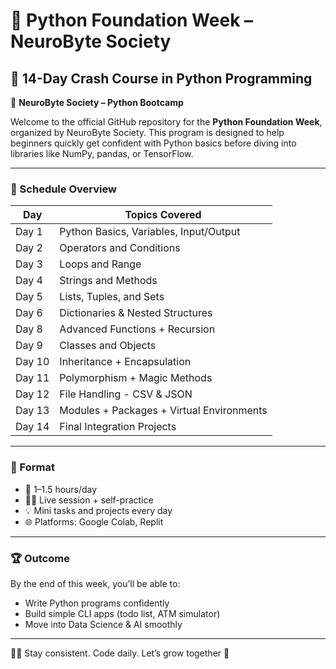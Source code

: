 # 🐍 Python Foundation Week – NeuroByte Society

## 🚀 14-Day Crash Course in Python Programming
📍 **NeuroByte Society – Python Bootcamp**

Welcome to the official GitHub repository for the **Python Foundation Week**, organized by NeuroByte Society. This program is designed to help beginners quickly get confident with Python basics before diving into libraries like NumPy, pandas, or TensorFlow.

---

### 📅 Schedule Overview

| Day | Topics Covered |
|-----|----------------|
| Day 1 | Python Basics, Variables, Input/Output |
| Day 2 | Operators and Conditions |
| Day 3 | Loops and Range |
| Day 4 | Strings and Methods |
| Day 5 | Lists, Tuples, and Sets |
| Day 6 | Dictionaries & Nested Structures |
| Day 8 | Advanced Functions + Recursion |
| Day 9 | Classes and Objects |
| Day 10 | Inheritance + Encapsulation |
| Day 11 | Polymorphism + Magic Methods |
| Day 12 | File Handling - CSV & JSON |
| Day 13 | Modules + Packages + Virtual Environments |
| Day 14 | Final Integration Projects |

---

### 🧠 Format

- 📍 1–1.5 hours/day
- 👨‍🏫 Live session + self-practice
- 💡 Mini tasks and projects every day
- 🌐 Platforms: Google Colab, Replit

---

### 🏆 Outcome

By the end of this week, you’ll be able to:
- Write Python programs confidently
- Build simple CLI apps (todo list, ATM simulator)
- Move into Data Science & AI smoothly

---

👨‍🎓 Stay consistent. Code daily. Let’s grow together 🚀
